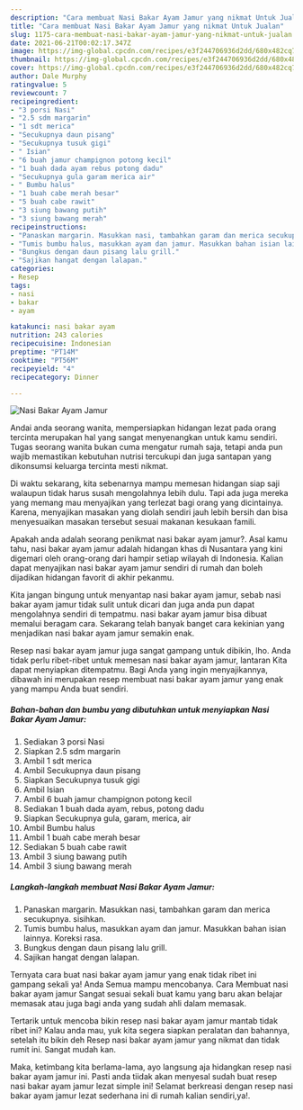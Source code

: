 ```yaml
---
description: "Cara membuat Nasi Bakar Ayam Jamur yang nikmat Untuk Jualan"
title: "Cara membuat Nasi Bakar Ayam Jamur yang nikmat Untuk Jualan"
slug: 1175-cara-membuat-nasi-bakar-ayam-jamur-yang-nikmat-untuk-jualan
date: 2021-06-21T00:02:17.347Z
image: https://img-global.cpcdn.com/recipes/e3f244706936d2dd/680x482cq70/nasi-bakar-ayam-jamur-foto-resep-utama.jpg
thumbnail: https://img-global.cpcdn.com/recipes/e3f244706936d2dd/680x482cq70/nasi-bakar-ayam-jamur-foto-resep-utama.jpg
cover: https://img-global.cpcdn.com/recipes/e3f244706936d2dd/680x482cq70/nasi-bakar-ayam-jamur-foto-resep-utama.jpg
author: Dale Murphy
ratingvalue: 5
reviewcount: 7
recipeingredient:
- "3 porsi Nasi"
- "2.5 sdm margarin"
- "1 sdt merica"
- "Secukupnya daun pisang"
- "Secukupnya tusuk gigi"
- " Isian"
- "6 buah jamur champignon potong kecil"
- "1 buah dada ayam rebus potong dadu"
- "Secukupnya gula garam merica air"
- " Bumbu halus"
- "1 buah cabe merah besar"
- "5 buah cabe rawit"
- "3 siung bawang putih"
- "3 siung bawang merah"
recipeinstructions:
- "Panaskan margarin. Masukkan nasi, tambahkan garam dan merica secukupnya. sisihkan."
- "Tumis bumbu halus, masukkan ayam dan jamur. Masukkan bahan isian lainnya. Koreksi rasa."
- "Bungkus dengan daun pisang lalu grill."
- "Sajikan hangat dengan lalapan."
categories:
- Resep
tags:
- nasi
- bakar
- ayam

katakunci: nasi bakar ayam 
nutrition: 243 calories
recipecuisine: Indonesian
preptime: "PT14M"
cooktime: "PT56M"
recipeyield: "4"
recipecategory: Dinner

---
```



![Nasi Bakar Ayam Jamur](https://img-global.cpcdn.com/recipes/e3f244706936d2dd/680x482cq70/nasi-bakar-ayam-jamur-foto-resep-utama.jpg)

Andai anda seorang wanita, mempersiapkan hidangan lezat pada orang tercinta merupakan hal yang sangat menyenangkan untuk kamu sendiri. Tugas seorang  wanita bukan cuma mengatur rumah saja, tetapi anda pun wajib memastikan kebutuhan nutrisi tercukupi dan juga santapan yang dikonsumsi keluarga tercinta mesti nikmat.

Di waktu  sekarang, kita sebenarnya mampu memesan hidangan siap saji walaupun tidak harus susah mengolahnya lebih dulu. Tapi ada juga mereka yang memang mau menyajikan yang terlezat bagi orang yang dicintainya. Karena, menyajikan masakan yang diolah sendiri jauh lebih bersih dan bisa menyesuaikan masakan tersebut sesuai makanan kesukaan famili. 



Apakah anda adalah seorang penikmat nasi bakar ayam jamur?. Asal kamu tahu, nasi bakar ayam jamur adalah hidangan khas di Nusantara yang kini digemari oleh orang-orang dari hampir setiap wilayah di Indonesia. Kalian dapat menyajikan nasi bakar ayam jamur sendiri di rumah dan boleh dijadikan hidangan favorit di akhir pekanmu.

Kita jangan bingung untuk menyantap nasi bakar ayam jamur, sebab nasi bakar ayam jamur tidak sulit untuk dicari dan juga anda pun dapat mengolahnya sendiri di tempatmu. nasi bakar ayam jamur bisa dibuat memalui beragam cara. Sekarang telah banyak banget cara kekinian yang menjadikan nasi bakar ayam jamur semakin enak.

Resep nasi bakar ayam jamur juga sangat gampang untuk dibikin, lho. Anda tidak perlu ribet-ribet untuk memesan nasi bakar ayam jamur, lantaran Kita dapat menyiapkan ditempatmu. Bagi Anda yang ingin menyajikannya, dibawah ini merupakan resep membuat nasi bakar ayam jamur yang enak yang mampu Anda buat sendiri.

<!--inarticleads1-->

##### Bahan-bahan dan bumbu yang dibutuhkan untuk menyiapkan Nasi Bakar Ayam Jamur:

1. Sediakan 3 porsi Nasi
1. Siapkan 2.5 sdm margarin
1. Ambil 1 sdt merica
1. Ambil Secukupnya daun pisang
1. Siapkan Secukupnya tusuk gigi
1. Ambil  Isian
1. Ambil 6 buah jamur champignon potong kecil
1. Sediakan 1 buah dada ayam, rebus, potong dadu
1. Siapkan Secukupnya gula, garam, merica, air
1. Ambil  Bumbu halus
1. Ambil 1 buah cabe merah besar
1. Sediakan 5 buah cabe rawit
1. Ambil 3 siung bawang putih
1. Ambil 3 siung bawang merah




<!--inarticleads2-->

##### Langkah-langkah membuat Nasi Bakar Ayam Jamur:

1. Panaskan margarin. Masukkan nasi, tambahkan garam dan merica secukupnya. sisihkan.
1. Tumis bumbu halus, masukkan ayam dan jamur. Masukkan bahan isian lainnya. Koreksi rasa.
1. Bungkus dengan daun pisang lalu grill.
1. Sajikan hangat dengan lalapan.




Ternyata cara buat nasi bakar ayam jamur yang enak tidak ribet ini gampang sekali ya! Anda Semua mampu mencobanya. Cara Membuat nasi bakar ayam jamur Sangat sesuai sekali buat kamu yang baru akan belajar memasak atau juga bagi anda yang sudah ahli dalam memasak.

Tertarik untuk mencoba bikin resep nasi bakar ayam jamur mantab tidak ribet ini? Kalau anda mau, yuk kita segera siapkan peralatan dan bahannya, setelah itu bikin deh Resep nasi bakar ayam jamur yang nikmat dan tidak rumit ini. Sangat mudah kan. 

Maka, ketimbang kita berlama-lama, ayo langsung aja hidangkan resep nasi bakar ayam jamur ini. Pasti anda tiidak akan menyesal sudah buat resep nasi bakar ayam jamur lezat simple ini! Selamat berkreasi dengan resep nasi bakar ayam jamur lezat sederhana ini di rumah kalian sendiri,ya!.

